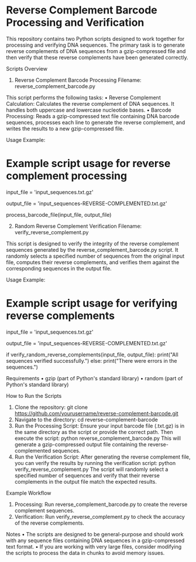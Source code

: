 # Reverse Complement Barcode Processing and Verification

This repository contains two Python scripts designed to work together for processing and verifying DNA sequences. The primary task is to generate reverse complements of DNA sequences from a gzip-compressed file and then verify that these reverse complements have been generated correctly.

Scripts Overview
1. Reverse Complement Barcode Processing
Filename: reverse_complement_barcode.py

This script performs the following tasks:
•	Reverse Complement Calculation:
Calculates the reverse complement of DNA sequences. It handles both uppercase and lowercase nucleotide bases.
•	Barcode Processing:
Reads a gzip-compressed text file containing DNA barcode sequences, processes each line to generate the reverse complement, and writes the results to a new gzip-compressed file.

Usage Example:
# Example script usage for reverse complement processing
input_file = 'input_sequences.txt.gz'

output_file = 'input_sequences-REVERSE-COMPLEMENTED.txt.gz'

process_barcode_file(input_file, output_file)

2. Random Reverse Complement Verification
Filename: verify_reverse_complement.py

This script is designed to verify the integrity of the reverse complement sequences generated by the reverse_complement_barcode.py script. It randomly selects a specified number of sequences from the original input file, computes their reverse complements, and verifies them against the corresponding sequences in the output file.

Usage Example:
# Example script usage for verifying reverse complements
input_file = 'input_sequences.txt.gz'

output_file = 'input_sequences-REVERSE-COMPLEMENTED.txt.gz'

if verify_random_reverse_complements(input_file, output_file):
    print("All sequences verified successfully.")
else:
    print("There were errors in the sequences.")

Requirements
•	gzip (part of Python's standard library)
•	random (part of Python's standard library)

How to Run the Scripts
1. Clone the repository:
git clone https://github.com/yourusername/reverse-complement-barcode.git
2. Navigate to the directory:
cd reverse-complement-barcode
3. Run the Processing Script:
Ensure your input barcode file (.txt.gz) is in the same directory as the script or provide the correct path. Then execute the script:
python reverse_complement_barcode.py
This will generate a gzip-compressed output file containing the reverse-complemented sequences.
4. Run the Verification Script:
After generating the reverse complement file, you can verify the results by running the verification script:
python verify_reverse_complement.py
The script will randomly select a specified number of sequences and verify that their reverse complements in the output file match the expected results.

Example Workflow
1. Processing:
Run reverse_complement_barcode.py to create the reverse complement sequences.
2. Verification:
Run verify_reverse_complement.py to check the accuracy of the reverse complements.

Notes
•	The scripts are designed to be general-purpose and should work with any sequence files containing DNA sequences in a gzip-compressed text format.
•	If you are working with very large files, consider modifying the scripts to process the data in chunks to avoid memory issues.
